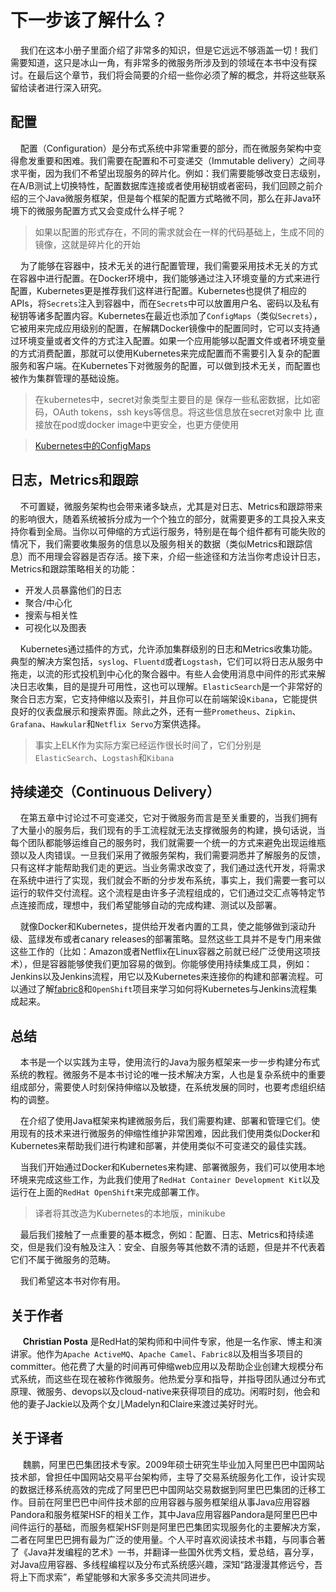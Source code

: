 # 下一步该了解什么？

&nbsp;&nbsp;&nbsp;&nbsp;我们在这本小册子里面介绍了非常多的知识，但是它远远不够涵盖一切！我们需要知道，这只是冰山一角，有非常多的微服务所涉及到的领域在本书中没有探讨。在最后这个章节，我们将会简要的介绍一些你必须了解的概念，并将这些联系留给读者进行深入研究。

## 配置

&nbsp;&nbsp;&nbsp;&nbsp;配置（Configuration）是分布式系统中非常重要的部分，而在微服务架构中变得愈发重要和困难。我们需要在配置和不可变递交（Immutable delivery）之间寻求平衡，因为我们不希望出现服务的碎片化。例如：我们需要能够改变日志级别，在A/B测试上切换特性，配置数据库连接或者使用秘钥或者密码，我们回顾之前介绍的三个Java微服务框架，但是每个框架的配置方式略微不同，那么在非Java环境下的微服务配置方式又会变成什么样子呢？

> 如果以配置的形式存在，不同的需求就会在一样的代码基础上，生成不同的镜像，这就是碎片化的开始

&nbsp;&nbsp;&nbsp;&nbsp;为了能够在容器中，技术无关的进行配置管理，我们需要采用技术无关的方式在容器中进行配置。在Docker环境中，我们能够通过注入环境变量的方式来进行配置，Kubernetes更是推荐我们这样进行配置。Kubernetes也提供了相应的APIs，将`Secrets`注入到容器中，而在`Secrets`中可以放置用户名、密码以及私有秘钥等诸多配置内容。Kubernetes在最近也添加了`ConfigMaps`（类似`Secrets`），它被用来完成应用级别的配置，在解耦Docker镜像中的配置同时，它可以支持通过环境变量或者文件的方式注入配置。如果一个应用能够以配置文件或者环境变量的方式消费配置，那就可以使用Kubernetes来完成配置而不需要引入复杂的配置服务和客户端。在Kubernetes下对微服务的配置，可以做到技术无关，而配置也被作为集群管理的基础设施。

> 在kubernetes中，secret对象类型主要目的是 保存一些私密数据，比如密码，OAuth tokens，ssh keys等信息。将这些信息放在secret对象中 比 直接放在pod或docker image中更安全，也更方便使用

> [Kubernetes中的ConfigMaps](http://www.jianshu.com/p/571383da7adf)

## 日志，Metrics和跟踪

&nbsp;&nbsp;&nbsp;&nbsp;不可置疑，微服务架构也会带来诸多缺点，尤其是对日志、Metrics和跟踪带来的影响很大，随着系统被拆分成为一个个独立的部分，就需要更多的工具投入来支持你看到全局。当你以可伸缩的方式运行服务，特别是在每个组件都有可能失败的情况下，我们需要收集服务的信息以及服务相关的数据（类似Metrics和跟踪信息）而不用理会容器是否存活。接下来，介绍一些途径和方法当你考虑设计日志，Metrics和跟踪策略相关的功能：

* 开发人员暴露他们的日志
* 聚合/中心化
* 搜索与相关性
* 可视化以及图表

&nbsp;&nbsp;&nbsp;&nbsp;Kubernetes通过插件的方式，允许添加集群级别的日志和Metrics收集功能。典型的解决方案包括，`syslog`、`Fluentd`或者`Logstash`，它们可以将日志从服务中拖走，以流的形式投机到中心化的聚合器中。有些人会使用消息中间件的形式来解决日志收集，目的是提升可用性，这也可以理解。`ElasticSearch`是一个非常好的聚合日志方案，它支持伸缩以及索引，并且你可以在前端架设`Kibana`，它能提供良好的仪表盘展示和搜索界面。除此之外，还有一些`Prometheus`、`Zipkin`、`Grafana`、`Hawkular`和`Netflix Servo`方案供选择。

> 事实上ELK作为实际方案已经运作很长时间了，它们分别是`ElasticSearch`、`Logstash`和`Kibana`

## 持续递交（Continuous Delivery）

&nbsp;&nbsp;&nbsp;&nbsp;在第五章中讨论过不可变递交，它对于微服务而言是至关重要的，当我们拥有了大量小的服务后，我们现有的手工流程就无法支撑微服务的构建，换句话说，当每个团队都能够运维自己的服务时，我们就需要一个统一的方式来避免出现运维瓶颈以及人肉错误。一旦我们采用了微服务架构，我们需要洞悉并了解服务的反馈，只有这样才能帮助我们走的更远。当业务需求改变了，我们通过迭代开发，将需求在系统中进行了实现，我们就会不断的分步发布系统，事实上，我们需要一套可以运行的软件交付流程。这个流程是由许多子流程组成的，它们通过交汇点等特定节点连接而成，理想中，我们希望能够自动的完成构建、测试以及部署。

&nbsp;&nbsp;&nbsp;&nbsp;就像Docker和Kubernetes，提供给开发者内置的工具，使之能够做到滚动升级、蓝绿发布或者canary releases的部署策略。显然这些工具并不是专门用来做这些工作的（比如：Amazon或者Netflix在Linux容器之前就已经广泛使用这项技术），但是容器能够使我们更加容易的做到。你能够使用持续集成工具，例如：Jenkins以及Jenkins流程，用它以及Kubernetes来连接你的构建和部署流程。可以通过了解[fabric8](https://fabric8.io)和`OpenShift`项目来学习如何将Kubernetes与Jenkins流程集成起来。

## 总结

&nbsp;&nbsp;&nbsp;&nbsp;本书是一个以实践为主导，使用流行的Java为服务框架来一步一步构建分布式系统的教程。微服务不是本书讨论的唯一技术解决方案，人也是复杂系统中的重要组成部分，需要使人时刻保持伸缩以及敏捷，在系统发展的同时，也要考虑组织结构的调整。

&nbsp;&nbsp;&nbsp;&nbsp;在介绍了使用Java框架来构建微服务后，我们需要构建、部署和管理它们。使用现有的技术来进行微服务的伸缩性维护非常困难，因此我们使用类似Docker和Kubernetes来帮助我们进行构建和部署，并使用类似不可变递交的最佳实践。

&nbsp;&nbsp;&nbsp;&nbsp;当我们开始通过Docker和Kubernetes来构建、部署微服务，我们可以使用本地环境来完成这些工作，为此我们使用了`RedHat Container Development Kit`以及运行在上面的`RedHat OpenShift`来完成部署工作。

> 译者将其改造为Kubernetes的本地版，minikube

&nbsp;&nbsp;&nbsp;&nbsp;最后我们接触了一点重要的基本概念，例如：配置、日志、Metrics和持续递交，但是我们没有触及注入：安全、自服务等其他数不清的话题，但是并不代表着它们不属于微服务的范畴。

&nbsp;&nbsp;&nbsp;&nbsp;我们希望这本书对你有用。

## 关于作者

&nbsp;&nbsp;&nbsp;&nbsp; **Christian Posta** 是RedHat的架构师和中间件专家，他是一名作家、博主和演讲家。他作为`Apache ActiveMQ`、`Apache Camel`、`Fabric8`以及相当多项目的committer。他花费了大量的时间再可伸缩web应用以及帮助企业创建大规模分布式系统，而这些在现在被称作微服务。他热爱分享和指导，并指导团队通过分布式原理、微服务、devops以及cloud-native来获得项目的成功。闲暇时刻，他会和他的妻子Jackie以及两个女儿Madelyn和Claire来渡过美好时光。

## 关于译者

&nbsp;&nbsp;&nbsp;&nbsp; 魏鹏，阿里巴巴集团技术专家。2009年硕士研究生毕业加入阿里巴巴中国网站技术部，曾担任中国网站交易平台架构师，主导了交易系统服务化工作，设计实现的数据迁移系统高效的完成了阿里巴巴中国网站交易数据到阿里巴巴集团的迁移工作。目前在阿里巴巴中间件技术部的应用容器与服务框架组从事Java应用容器Pandora和服务框架HSF的相关工作，其中Java应用容器Pandora是阿里巴巴中间件运行的基础，而服务框架HSF则是阿里巴巴集团实现服务化的主要解决方案，二者在阿里巴巴拥有最为广泛的使用量。个人平时喜欢阅读技术书籍，与同事合著了《Java并发编程的艺术》一书，并翻译一些国外优秀文档，爱总结，喜分享，对Java应用容器、多线程编程以及分布式系统感兴趣，深知“路漫漫其修远兮，吾将上下而求索”，希望能够和大家多多交流共同进步。 
